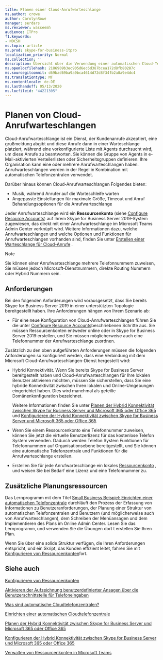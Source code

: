 ```yaml
---
title: Planen einer Cloud-Anrufwarteschlange
ms.author: crowe
author: CarolynRowe
manager: serdars
ms.reviewer: wasseemh
audience: ITPro
f1.keywords:
- NOCSH
ms.topic: article
ms.prod: skype-for-business-itpro
localization_priority: Normal
ms.collection: ''
description: Übersicht über die Verwendung einer automatischen Cloud-Telefonzentrale mit Skype for Business Server 2019.
ms.openlocfilehash: 2186909b3ec905d6ec6d387bcea172d8fb80287c
ms.sourcegitcommit: d69bad69ba9a9bca4614d72d8f34fb2a0a9e4dc4
ms.translationtype: MT
ms.contentlocale: de-DE
ms.lasthandoff: 05/13/2020
ms.locfileid: "44221305"
---
```

# <a name="plan-cloud-call-queues"></a>Planen von Cloud-Anrufwarteschlangen

Cloud-Anrufwarteschlange ist ein Dienst, der Kundenanrufe akzeptiert, eine grußmeldung abgibt und diese Anrufe dann in einer Warteschlange platziert, während eine vorkonfigurierte Liste mit Agents durchsucht wird, um diese Anrufe zu beantworten. Sie können die Gruppe von Agents in e-Mail-aktivierten Verteilerlisten oder Sicherheitsgruppen definieren. Ihre Organisation kann eine oder mehrere Anrufwarteschlangen haben. Anrufwarteschlangen werden in der Regel in Kombination mit automatischen Telefonzentralen verwendet.

Darüber hinaus können Cloud-Anrufwarteschlangen Folgendes bieten:

- Musik, während Anrufer auf die Warteschleife warten
- Angepasste Einstellungen für maximale Größe, Timeout und Anruf Behandlungsoptionen für die Anrufwarteschlange

Jeder Anrufwarteschlange wird ein **Ressourcenkonto** (siehe [Configure Resource Accounts](configure-onprem-ra.md)) auf Ihrem Skype for Business Server 2019-System zugewiesen, das direkt mit einer Anrufwarteschlange im Microsoft Teams Admin Center verknüpft wird. Weitere Informationen dazu, welche Anrufwarteschlangen und welche Optionen und Funktionen für Anrufwarteschlangen vorhanden sind, finden Sie unter [Erstellen einer Warteschlange für Cloud-Anrufe](/MicrosoftTeams/create-a-phone-system-call-queue) .

> [!NOTE]
> Sie können einer Anrufwarteschlange mehrere Telefonnummern zuweisen, Sie müssen jedoch Microsoft-Dienstnummern, direkte Routing Nummern oder Hybrid Nummern sein.

## <a name="requirements"></a>Anforderungen

Bei den folgenden Anforderungen wird vorausgesetzt, dass Sie bereits Skype for Business Server 2019 in einer unterstützten Topologie bereitgestellt haben.  Ihre Anforderungen hängen von Ihrem Szenario ab:

- Für eine neue Konfiguration von Cloud-Anrufwarteschlangen führen Sie die unter [Configure Resource Accounts](configure-onprem-ra.md)beschriebenen Schritte aus. Sie müssen Ressourcenkonten entweder online oder in Skype for Business Server 2019 erstellen, und Sie müssen möglicherweise auch eine Telefonnummer der Anrufwarteschlange zuordnen.

Zusätzlich zu den oben aufgeführten Anforderungen müssen die folgenden Anforderungen so konfiguriert werden, dass eine Verbindung mit dem Microsoft Cloud-Anrufwarteschlangen-Dienst hergestellt wird:

- Hybrid Konnektivität. Wenn Sie bereits Skype for Business Server bereitgestellt haben und Cloud-Anrufwarteschlangen für Ihre lokalen Benutzer aktivieren möchten, müssen Sie sicherstellen, dass Sie eine hybride Konnektivität zwischen Ihren lokalen und Online-Umgebungen eingerichtet haben. Dies wird manchmal als geteilte Domänenkonfiguration bezeichnet.

   Weitere Informationen finden Sie unter [Planen der Hybrid Konnektivität zwischen Skype for Business Server und Microsoft 365 oder Office 365](plan-hybrid-connectivity.md) und [Konfigurieren der Hybrid Konnektivität zwischen Skype for Business Server und Microsoft 365 oder Office 365](configure-hybrid-connectivity.md).

- Wenn Sie einem Ressourcenkonto eine Telefonnummer zuweisen, können Sie jetzt die virtuelle Benutzerlizenz für das ﻿kostenlose Telefon System verwenden. Dadurch werden Telefon System Funktionen für Telefonnummern auf Organisationsebene bereitgestellt, und Sie können eine automatische Telefonzentrale und Funktionen für die Anrufwarteschlange erstellen.

- Erstellen Sie für jede Anrufwarteschlange ein lokales [Ressourcenkonto](configure-onprem-ra.md) , und weisen Sie bei Bedarf eine Lizenz und eine Telefonnummer zu.  

## <a name="additional-planning-resources"></a>Zusätzliche Planungsressourcen

Das Lernprogramm mit dem Titel [Small Business Beispiel: Einrichten einer automatischen Telefonzentrale](/microsoftteams/tutorial-org-aa) durchläuft den Prozess der Erfassung von Informationen zu Benutzeranforderungen, der Planung einer Struktur von automatischen Telefonzentralen und Benutzern (und möglicherweise auch von Anrufwarteschlangen), dem Schreiben der Menüansagen und dem Implementieren des Plans im Online Admin Center. Lesen Sie das Lernprogramm, und verwenden Sie die Übungen dort t erstellen Sie Ihren Plan.

Wenn Sie über eine solide Struktur verfügen, die Ihren Anforderungen entspricht, und ein Skript, das Kunden effizient leitet, fahren Sie mit [Konfigurieren von Ressourcenkonten](configure-onprem-ra.md)fort.

## <a name="see-also"></a>Siehe auch

[Konfigurieren von Ressourcenkonten](configure-onprem-ra.md)

[Aktivieren der Aufzeichnung benutzerdefinierter Ansagen über die Benutzerschnittstelle für Telefoneingaben](https://docs.microsoft.com/exchange/voice-mail-unified-messaging/greetings-announcements-menus-and-prompts/enable-custom-prompt-recording)

[Was sind automatische Cloudtelefonzentralen?](/SkypeForBusiness/what-is-phone-system-in-office-365/what-are-phone-system-auto-attendants)

[Einrichten einer automatischen Cloudtelefonzentrale](/MicrosoftTeams/create-a-phone-system-auto-attendant)

[Planen der Hybrid Konnektivität zwischen Skype for Business Server und Microsoft 365 oder Office 365](plan-hybrid-connectivity.md)

[Konfigurieren der Hybrid Konnektivität zwischen Skype for Business Server und Microsoft 365 oder Office 365](configure-hybrid-connectivity.md)

[Verwalten von Ressourcenkonten in Microsoft Teams](/MicrosoftTeams/manage-resource-accounts)
